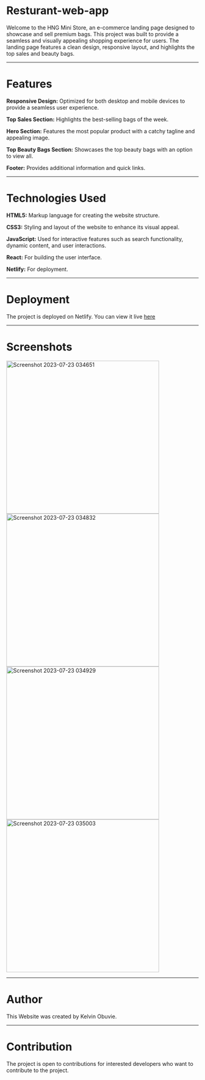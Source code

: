 # Resturant-web-app
Welcome to the HNG Mini Store, an e-commerce landing page designed to showcase and sell premium bags. This project was built to provide a seamless and visually appealing shopping experience for users. The landing page features a clean design, responsive layout, and highlights the top sales and beauty bags.

---

# Features
**Responsive Design:** Optimized for both desktop and mobile devices to provide a seamless user experience.

**Top Sales Section:** Highlights the best-selling bags of the week.

**Hero Section:** Features the most popular product with a catchy tagline and appealing image.

**Top Beauty Bags Section:** Showcases the top beauty bags with an option to view all.

**Footer:** Provides additional information and quick links.

---

# Technologies Used
**HTML5:** Markup language for creating the website structure.

**CSS3:** Styling and layout of the website to enhance its visual appeal.

**JavaScript:** Used for interactive features such as search functionality, dynamic content, and user interactions.


**React:** For building the user interface.

**Netlify:** For deployment.

---

# Deployment
The project is deployed on Netlify. You can view it live [here](https://hngministore.netlify.app/)

---

# Screenshots
<div style="dislplay:flex;">
<img width="400" alt="Screenshot 2023-07-23 034651" src="<img width="939" alt="image" src="[src/assets/Hero.png](https://github.com/kelvinobuvie/Ministore/blob/main/src/assets/Hero.png)">
<img width="400" alt="Screenshot 2023-07-23 034832" src="https://github.com/kelvinobuvie/Resturant-web-app/assets/69580757/56230eb8-f43b-47d3-bd17-1321dc9c0761">
<img width="400" alt="Screenshot 2023-07-23 034929" src="https://github.com/kelvinobuvie/Resturant-web-app/assets/69580757/e0eeae7b-2f07-4e6a-b276-928dc57e5b49">
<img width="400" alt="Screenshot 2023-07-23 035003" src="https://github.com/kelvinobuvie/Resturant-web-app/assets/69580757/17f34086-31d4-4ce9-ab98-797834e73b54">
</div>

---

# Author
This Website was created by Kelvin Obuvie.

---

# Contribution
The project is open to contributions for interested developers who want to contribute to the project.
